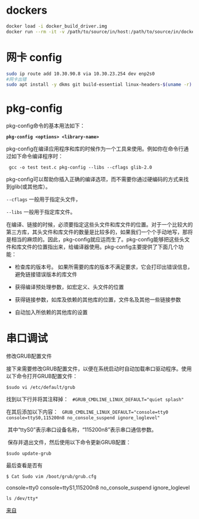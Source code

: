 # dockers

```bash
docker load -i docker_build_driver.img
docker run --rm -it -v /path/to/source/in/host:/path/to/source/in/docker build_driver
```

# 网卡 config

``` bash
sudo ip route add 10.30.90.8 via 10.30.23.254 dev enp2s0
#网卡出错 
sudo apt install -y dkms git build-essential linux-headers-$(uname -r) dh-make 
```

# pkg-config

pkg-config命令的基本用法如下：

**`pkg-config <options> <library-name>`**

pkg-config在编译应用程序和库的时候作为一个工具来使用。例如你在命令行通过如下命令编译程序时：

` gcc -o test test.c pkg-config --libs --cflags glib-2.0`

pkg-config可以帮助你插入正确的编译选项，而不需要你通过硬编码的方式来找到glib(或其他库）。

`--cflags` 一般用于指定头文件，

`--libs` 一般用于指定库文件。

在编译、链接的时候，必须要指定这些头文件和库文件的位置。对于一个比较大的第三方库，其头文件和库文件的数量是比较多的，如果我们一个个手动地写，那将是相当的麻烦的。因此，pkg-config就应运而生了。pkg-config能够把这些头文件和库文件的位置指出来，给编译器使用。pkg-config主要提供了下面几个功能：

* 检查库的版本号。 如果所需要的库的版本不满足要求，它会打印出错误信息，避免链接错误版本的库文件

* 获得编译预处理参数，如宏定义、头文件的位置

* 获得链接参数，如库及依赖的其他库的位置，文件名及其他一些链接参数

* 自动加入所依赖的其他库的设置

#  串口调试

修改GRUB配置文件

接下来需要修改GRUB配置文件，以便在系统启动时自动加载串口驱动程序。使用以下命令打开GRUB配置文件：

`$sudo vi /etc/default/grub`

找到以下行并将其注释掉：
` #GRUB_CMDLINE_LINUX_DEFAULT="quiet splash"`

在其后添加以下内容：
` GRUB_CMDLINE_LINUX_DEFAULT="console=tty0 console=ttyS0,115200n8 no_console_suspend ignore_loglevel"`

​	其中“ttyS0”表示串口设备名称，“115200n8”表示串口通信参数。

​	保存并退出文件，然后使用以下命令更新GRUB配置：

`$sudo update-grub`

最后查看是否有 

`$ Cat Sudo vim /boot/grub/grub.cfg`

console=tty0 console=ttyS1,115200n8 no_console_suspend ignore_loglevel



`ls /dev/tty*`

[来自 ](<https://www.itcool.net/189.html>)
